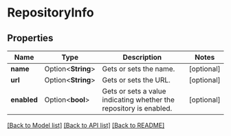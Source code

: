 # RepositoryInfo

## Properties

Name | Type | Description | Notes
------------ | ------------- | ------------- | -------------
**name** | Option<**String**> | Gets or sets the name. | [optional]
**url** | Option<**String**> | Gets or sets the URL. | [optional]
**enabled** | Option<**bool**> | Gets or sets a value indicating whether the repository is enabled. | [optional]

[[Back to Model list]](../README.md#documentation-for-models) [[Back to API list]](../README.md#documentation-for-api-endpoints) [[Back to README]](../README.md)


